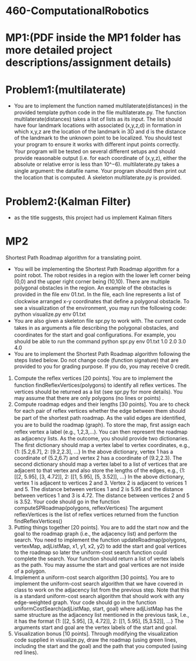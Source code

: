 # 460-ComputationalRobotics

# MP1:(PDF inside the MP1 folder has more detailed project descriptions/assignment details)
# Problem1:(multilaterate)
- You are to implement the function named multilaterate(distances) in the provided template python code in the ﬁle multilaterate.py. The function multilaterate(distances) takes a list of lists as its input. The list should have four landmark locations with associated (x,y,z,d) in formation in which x,y,z are the location of the landmark in 3D and d is the distance of the landmark to the unknown point to be localized. You should test your program to ensure it works with diﬀerent input points correctly. Your program will be tested on several diﬀerent setups and should provide reasonable output (i.e. for each coordinate of (x,y,z), either the absolute or relative error is less than 10^−6). multilaterate.py takes a single argument: the dataﬁle name. Your program should then print out the location that is computed. A skeleton multilaterate.py is provided.
# Problem2:(Kalman Filter)
- as the title suggests, this project had us implement Kalman filters

# MP2
Shortest Path Roadmap algorithm for a translating point.
- You will be implementing the Shortest Path Roadmap algorithm for a point robot. The robot resides in a region with the lower left corner being (0,0) and the upper right corner being (10,10). There are multiple polygonal obstacles in the region. An example of the obstacles is provided in the ﬁle env 01.txt. In the ﬁle, each line represents a list of clockwise arranged x-y coordinates that deﬁne a polygonal obstacle. To see a visualization of the environment, you may run the following code:
python visualize.py env 01.txt
- You are also given a skeleton ﬁle spr.py to work with. The current code takes in as arguments a ﬁle describing the polygonal obstacles, and coordinates for the start and goal conﬁgurations. For example, you should be able to run the command
python spr.py env 01.txt 1.0 2.0 3.0 4.0
- You are to implement the Shortest Path Roadmap algorithm following the steps listed below. Do not change code (function signature) that are provided to you for grading purpose. If you do, you may receive 0 credit.
1. Compute the reﬂex vertices [20 points]. You are to implement the function
findReflexVertices(polygons) to identify all reﬂex vertices. The vertices should be returned as a list (see spr.py for more details). You may assume that there are only polygons (no lines or points) .
2. Compute roadmap edges and their lengths [30 points]. You are to check for each pair of reﬂex vertices whether the edge between them should be part of the shortest path roadmap. As the valid edges are identiﬁed, you are to build the roadmap (graph). To store the map, ﬁrst assign each reﬂex vertex a label (e.g., 1,2,3,...). You can then represent the roadmap as adjacency lists. As the outcome, you should provide two dictionaries. The ﬁrst dictionary should map a vertex label to vertex coordinates, e.g., {1: [5.2,6.7], 2: [9.2,2.3], ...} In the above dictionary, vertex 1 has a coordinate of (5.2,6.7) and vertex 2 has a coordinate of (9.2,2.3). The second dictionary should map a vertex label to a list of vertices that are adjacent to that vertex and also store the lengths of the edges, e.g., {1: [[2, 5.95], [3, 4.72]], 2: [[1, 5.95], [5, 3.52]], ...} In the above dictionary, vertex 1 is adjacent to vertices 2 and 3. Vertex 2 is adjacent to verices 1 and 5. The distance between vertices 1 and 2 is 5.95 and the distance between vertices 1 and 3 is 4.72. The distance between vertices 2 and 5 is 3.52. Your code should go in the function
computeSPRoadmap(polygons, reflexVertices) The argument reflexVertices is the list of reﬂex vertices returned from the function
findReflexVertices()
3. Putting things together [20 points]. You are to add the start now and the goal to the roadmap graph (i.e., the adjacency list) and perform the search. You need to implement the function
updateRoadmap(polygons, vertexMap, adjListMap, x1, y1, x2, y2) to add the start and goal vertices to the roadmap so later the uniform-cost search function could complete the search. Your function should return a list of vertex labels as the path. You may assume the start and goal vertices are not inside of a polygon.
4. Implement a uniform-cost search algorithm [30 points]. You are to implement the uniform-cost search algorithm that we have covered in class to work on the adjacency list from the previous step. Note that this is a standard uniform-cost search algorithm that should work with any edge-weighted graph. Your code should go in the function
uniformCostSearch(adjListMap, start, goal) where adjListMap has the same structure as the adjacency list mentioned in the previous task, I.e., it has the format {1: [[2, 5.95], [3, 4.72]], 2: [[1, 5.95], [5,3.52]], ...} The arguments start and goal are the vertex labels of the start and goal.
5. Visualization bonus [10 points]. Through modifying the visualization code supplied in visualize.py, draw the roadmap (using green lines, including the start and the goal) and the path that you computed (using red lines).
